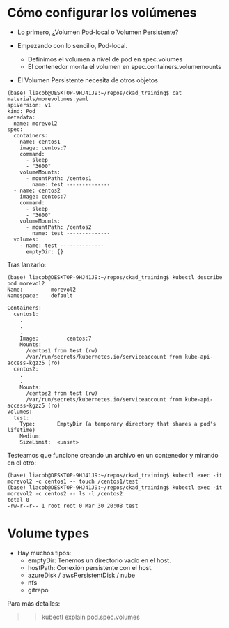 # Cómo configurar los volúmenes

- Lo primero, ¿Volumen Pod-local o Volumen Persistente?

- Empezando con lo sencillo, Pod-local.

    - Definimos el volumen a nivel de pod en spec.volumes
    - El contenedor monta el volumen en spec.containers.volumemounts

- El Volumen Persistente necesita de otros objetos

```
(base) liacob@DESKTOP-9HJ41J9:~/repos/ckad_training$ cat materials/morevolumes.yaml 
apiVersion: v1
kind: Pod
metadata: 
  name: morevol2
spec:
  containers:
  - name: centos1
    image: centos:7
    command:
      - sleep
      - "3600" 
    volumeMounts:
      - mountPath: /centos1
        name: test --------------
  - name: centos2
    image: centos:7
    command:
      - sleep
      - "3600"
    volumeMounts:
      - mountPath: /centos2
        name: test --------------
  volumes: 
    - name: test --------------
      emptyDir: {}

```

Tras lanzarlo:

```
(base) liacob@DESKTOP-9HJ41J9:~/repos/ckad_training$ kubectl describe pod morevol2 
Name:         morevol2
Namespace:    default

Containers:
  centos1:
    .
    .
    .
    Image:         centos:7
    Mounts:
      /centos1 from test (rw)
      /var/run/secrets/kubernetes.io/serviceaccount from kube-api-access-kgzz5 (ro)
  centos2:
    .
    .
    Mounts:
      /centos2 from test (rw)
      /var/run/secrets/kubernetes.io/serviceaccount from kube-api-access-kgzz5 (ro)
Volumes:
  test:
    Type:       EmptyDir (a temporary directory that shares a pod's lifetime)
    Medium:     
    SizeLimit:  <unset>
```
Testeamos que funcione creando un archivo en un contenedor y mirando en el otro:

```
(base) liacob@DESKTOP-9HJ41J9:~/repos/ckad_training$ kubectl exec -it morevol2 -c centos1 -- touch /centos1/test
(base) liacob@DESKTOP-9HJ41J9:~/repos/ckad_training$ kubectl exec -it morevol2 -c centos2 -- ls -l /centos2
total 0
-rw-r--r-- 1 root root 0 Mar 30 20:08 test
```

# Volume types

- Hay muchos tipos:
    - emptyDir: Tenemos un directorio vacío en el host.
    - hostPath: Conexión persistente con el host.
    - azureDisk / awsPersistentDisk / nube
    - nfs
    - gitrepo

Para más detalles:

>> kubectl explain pod.spec.volumes